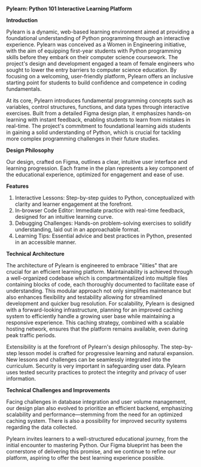 **Pylearn: Python 101 Interactive Learning Platform**

**Introduction**

Pylearn is a dynamic, web-based learning environment aimed at providing a foundational understanding of Python programming through an interactive experience. Pylearn was conceived as a Women in Engineering initiative, with the aim of equipping first-year students with Python programming skills before they embark on their computer science coursework. The project's design and development engaged a team of female engineers who sought to lower the entry barriers to computer science education. By focusing on a welcoming, user-friendly platform, Pylearn offers an inclusive starting point for students to build confidence and competence in coding fundamentals. 

At its core, Pylearn introduces fundamental programming concepts such as variables, control structures, functions, and data types through interactive exercises. Built from a detailed Figma design plan, it emphasizes hands-on learning with instant feedback, enabling students to learn from mistakes in real-time. The project's commitment to foundational learning aids students in gaining a solid understanding of Python, which is crucial for tackling more complex programming challenges in their future studies. 


**Design Philosophy**

Our design, crafted on Figma, outlines a clear, intuitive user interface and learning progression. Each frame in the plan represents a key component of the educational experience, optimized for engagement and ease of use.

**Features**

1. Interactive Lessons: Step-by-step guides to Python, conceptualized with clarity and learner engagement at the forefront.
2. In-browser Code Editor: Immediate practice with real-time feedback, designed for an intuitive learning curve.
3. Debugging Challenges: Hands-on problem-solving exercises to solidify understanding, laid out in an approachable format.
4. Learning Tips: Essential advice and best practices in Python, presented in an accessible manner.

**Technical Architecture**

The architecture of Pylearn is engineered to embrace "ilities" that are crucial for an efficient learning platform. Maintainability is achieved through a well-organized codebase which is compartmentalized into multiple files containing blocks of code, each thoroughly documented to facilitate ease of understanding. This modular approach not only simplifies maintenance but also enhances flexibility and testability allowing for streamlined development and quicker bug resolution. For scalability, Pylearn is designed with a forward-looking infrastructure, planning for an improved caching system to efficiently handle a growing user base while maintaining a responsive experience. This caching strategy, combined with a scalable hosting network, ensures that the platform remains available, even during peak traffic periods.

Extensibility is at the forefront of Pylearn's design philosophy. The step-by-step lesson model is crafted for progressive learning and natural expansion. New lessons and challenges can be seamlessly integrated into the curriculum. Security is very important in safeguarding user data. Pylearn uses tested security practices to protect the integrity and privacy of user information.


**Technical Challenges and Improvements**

Facing challenges in database integration and user volume management, our design plan also evolved to prioritize an efficient backend, emphasizing scalability and performance—stemming from the need for an optimized caching system. There is also a possibility for improved security systems regarding the data collected.

Pylearn invites learners to a well-structured educational journey, from the initial encounter to mastering Python. Our Figma blueprint has been the cornerstone of delivering this promise, and we continue to refine our platform, aspiring to offer the best learning experience possible.
